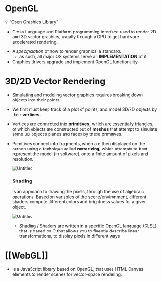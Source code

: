 # OpenGL

<aside>
💡 “Open Graphics Library”

- Cross Language and Platform programming interface used to render 2D and 3D vector graphics, usually through a GPU to get hardware accelerated rendering.
</aside>

- A *specificiation* of how to render graphics, a standard.
    - as such, all major OS systems serve an **IMPLEMENTATION** of it
- Graphics drivers upgrade and implement OpenGL functionality

# 3D/2D Vector Rendering

- Simulating and modeling vector graphics requires breaking down objects into their points.
- We first must keep track of a plot of points, and model 3D/2D objects by their **vertices.**
- Vertices are connected into **primitives,** which are essentially triangles, of which objects are constructed out of **meshes** that attempt to simulate some 3D object’s planes and faces by these primitives.
- Primitives connect into fragments, when are then displayed on the screen using a technique called **rasterizing**, which attempts to best represent the model (in software), onto a finite amount of pixels and resolution.
    
    ![Untitled](Web%20Graphics%202D%20&%203D%2082068ea2ab524d56b472cecf53c60d3a/Untitled.png)
    
    ### Shading
    
    Is an approach to drawing the pixels, through the use of algebraic operations. Based on variables of the scene/environment, different shaders compute different colors and brightness values for a given object.
    
    ![Untitled](Web%20Graphics%202D%20&%203D%2082068ea2ab524d56b472cecf53c60d3a/Untitled%201.png)
    
    - Shading / Shaders are written in a specific OpenGL language (GLSL) that is based on C that allows you to fluently describe linear transformations, to display pixels in different ways

# [[WebGL]]

- Is a JavaScript library based on OpenGL, that uses HTML Canvas elements to render scenes for vector-space rendering.